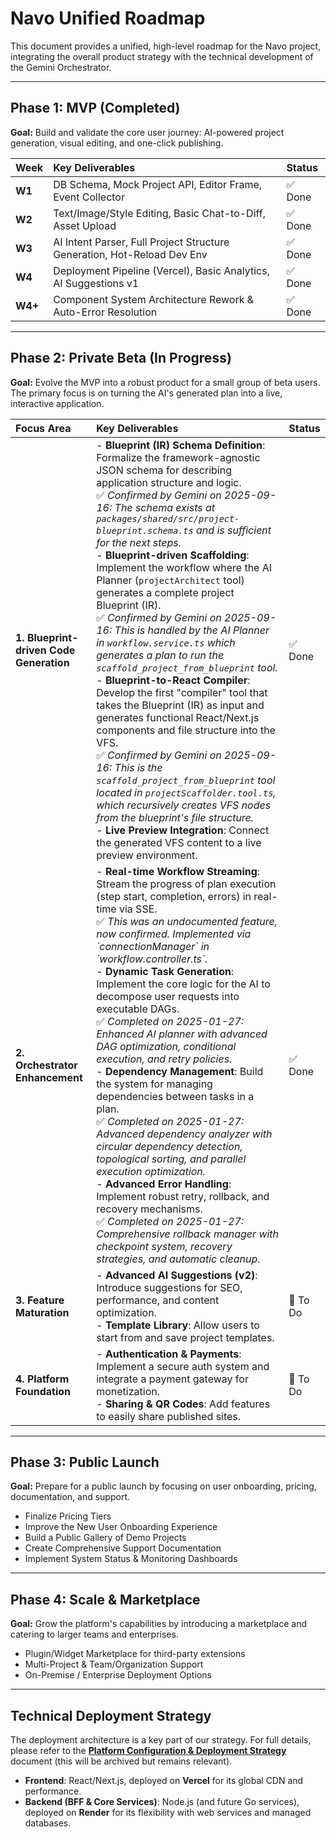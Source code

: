 # Navo Unified Roadmap

This document provides a unified, high-level roadmap for the Navo project, integrating the overall product strategy with the technical development of the Gemini Orchestrator.

---

## Phase 1: MVP (Completed)

**Goal:** Build and validate the core user journey: AI-powered project generation, visual editing, and one-click publishing.

| Week    | Key Deliverables                                                        | Status  |
| :------ | :---------------------------------------------------------------------- | :------ |
| **W1**  | DB Schema, Mock Project API, Editor Frame, Event Collector              | ✅ Done |
| **W2**  | Text/Image/Style Editing, Basic Chat-to-Diff, Asset Upload              | ✅ Done |
| **W3**  | AI Intent Parser, Full Project Structure Generation, Hot-Reload Dev Env | ✅ Done |
| **W4**  | Deployment Pipeline (Vercel), Basic Analytics, AI Suggestions v1        | ✅ Done |
| **W4+** | Component System Architecture Rework & Auto-Error Resolution            | ✅ Done |

---

## Phase 2: Private Beta (In Progress)

**Goal:** Evolve the MVP into a robust product for a small group of beta users. The primary focus is on turning the AI's generated plan into a live, interactive application.

| Focus Area                              | Key Deliverables                                                                                                                                                                                                                                                                                                                                                                                                                                                                                                                                                                                                                                                                                                                                                                                                                                                                                                                                                                                                                                                                                                                                                        | Status   |
| :-------------------------------------- | :---------------------------------------------------------------------------------------------------------------------------------------------------------------------------------------------------------------------------------------------------------------------------------------------------------------------------------------------------------------------------------------------------------------------------------------------------------------------------------------------------------------------------------------------------------------------------------------------------------------------------------------------------------------------------------------------------------------------------------------------------------------------------------------------------------------------------------------------------------------------------------------------------------------------------------------------------------------------------------------------------------------------------------------------------------------------------------------------------------------------------------------------------------------------- | :------- |
| **1. Blueprint-driven Code Generation** | - **Blueprint (IR) Schema Definition**: Formalize the framework-agnostic JSON schema for describing application structure and logic. <br> ✅ _Confirmed by Gemini on 2025-09-16: The schema exists at `packages/shared/src/project-blueprint.schema.ts` and is sufficient for the next steps._ <br> - **Blueprint-driven Scaffolding**: Implement the workflow where the AI Planner (`projectArchitect` tool) generates a complete project Blueprint (IR). <br> ✅ _Confirmed by Gemini on 2025-09-16: This is handled by the AI Planner in `workflow.service.ts` which generates a plan to run the `scaffold_project_from_blueprint` tool._ <br> - **Blueprint-to-React Compiler**: Develop the first "compiler" tool that takes the Blueprint (IR) as input and generates functional React/Next.js components and file structure into the VFS. <br> ✅ _Confirmed by Gemini on 2025-09-16: This is the `scaffold_project_from_blueprint` tool located in `projectScaffolder.tool.ts`, which recursively creates VFS nodes from the blueprint's file structure._ <br> - **Live Preview Integration**: Connect the generated VFS content to a live preview environment. | ✅ Done  |
| **2. Orchestrator Enhancement**         | - **Real-time Workflow Streaming**: Stream the progress of plan execution (step start, completion, errors) in real-time via SSE. <br> ✅ _This was an undocumented feature, now confirmed. Implemented via \`connectionManager\` in \`workflow.controller.ts\`._ <br> - **Dynamic Task Generation**: Implement the core logic for the AI to decompose user requests into executable DAGs. <br> ✅ _Completed on 2025-01-27: Enhanced AI planner with advanced DAG optimization, conditional execution, and retry policies._ <br> - **Dependency Management**: Build the system for managing dependencies between tasks in a plan. <br> ✅ _Completed on 2025-01-27: Advanced dependency analyzer with circular dependency detection, topological sorting, and parallel execution optimization._ <br> - **Advanced Error Handling**: Implement robust retry, rollback, and recovery mechanisms. <br> ✅ _Completed on 2025-01-27: Comprehensive rollback manager with checkpoint system, recovery strategies, and automatic cleanup._                                                                                                                                                                                                                                                                                                                                                                                                          | ✅ Done  |
| **3. Feature Maturation**               | - **Advanced AI Suggestions (v2)**: Introduce suggestions for SEO, performance, and content optimization. <br> - **Template Library**: Allow users to start from and save project templates.                                                                                                                                                                                                                                                                                                                                                                                                                                                                                                                                                                                                                                                                                                                                                                                                                                                                                                                                                                            | 📝 To Do |
| **4. Platform Foundation**              | - **Authentication & Payments**: Implement a secure auth system and integrate a payment gateway for monetization. <br> - **Sharing & QR Codes**: Add features to easily share published sites.                                                                                                                                                                                                                                                                                                                                                                                                                                                                                                                                                                                                                                                                                                                                                                                                                                                                                                                                                                          | 📝 To Do |

---

## Phase 3: Public Launch

**Goal:** Prepare for a public launch by focusing on user onboarding, pricing, documentation, and support.

- Finalize Pricing Tiers
- Improve the New User Onboarding Experience
- Build a Public Gallery of Demo Projects
- Create Comprehensive Support Documentation
- Implement System Status & Monitoring Dashboards

---

## Phase 4: Scale & Marketplace

**Goal:** Grow the platform's capabilities by introducing a marketplace and catering to larger teams and enterprises.

- Plugin/Widget Marketplace for third-party extensions
- Multi-Project & Team/Organization Support
- On-Premise / Enterprise Deployment Options

---

## Technical Deployment Strategy

The deployment architecture is a key part of our strategy. For full details, please refer to the **[Platform Configuration & Deployment Strategy](./archive/platform-deployment-strategy.md)** document (this will be archived but remains relevant).

- **Frontend**: React/Next.js, deployed on **Vercel** for its global CDN and performance.
- **Backend (BFF & Core Services)**: Node.js (and future Go services), deployed on **Render** for its flexibility with web services and managed databases.